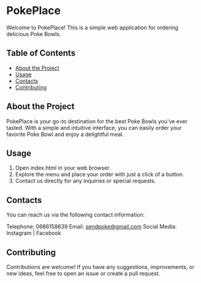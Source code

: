 # PokePlace

Welcome to PokePlace! This is a simple web application for ordering delicious Poke Bowls.

## Table of Contents
- [About the Project](#about-the-project)
- [Usage](#usage)
- [Contacts](#contacts)
- [Contributing](#contributing)

## About the Project
PokePlace is your go-to destination for the best Poke Bowls you've ever tasted. With a simple and intuitive interface, you can easily order your favorite Poke Bowl and enjoy a delightful meal.

## Usage
1. Open index.html in your web browser.
2. Explore the menu and place your order with just a click of a button.
3. Contact us directly for any inquiries or special requests.

## Contacts
You can reach us via the following contact information:

Telephone: 0686158639
Email: sendpoke@gmail.com
Social Media: Instagram | Facebook

## Contributing
Contributions are welcome! If you have any suggestions, improvements, or new ideas, feel free to open an issue or create a pull request.
